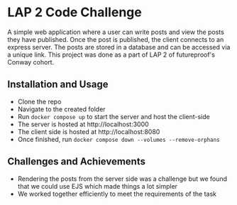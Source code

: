 # LAP 2 Code Challenge

A simple web application where a user can write posts and view the posts they have published. Once
the post is published, the client connects to an express server. The posts are stored in a database
and can be accessed via a unique link. This project was done as a part of LAP 2 of futureproof's
Conway cohort.

## Installation and Usage

- Clone the repo
- Navigate to the created folder
- Run `docker compose up` to start the server and host the client-side
- The server is hosted at http://localhost:3000
- The client side is hosted at http://localhost:8080
- Once finished, run `docker compose down --volumes --remove-orphans`

## Challenges and Achievements

- Rendering the posts from the server side was a challenge but we found that we could use EJS which
  made things a lot simpler
- We worked together efficiently to meet the requirements of the task
